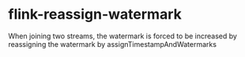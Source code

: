 # flink-reassign-watermark
When joining two streams, the watermark is forced to be increased by reassigning the watermark by assignTimestampAndWatermarks